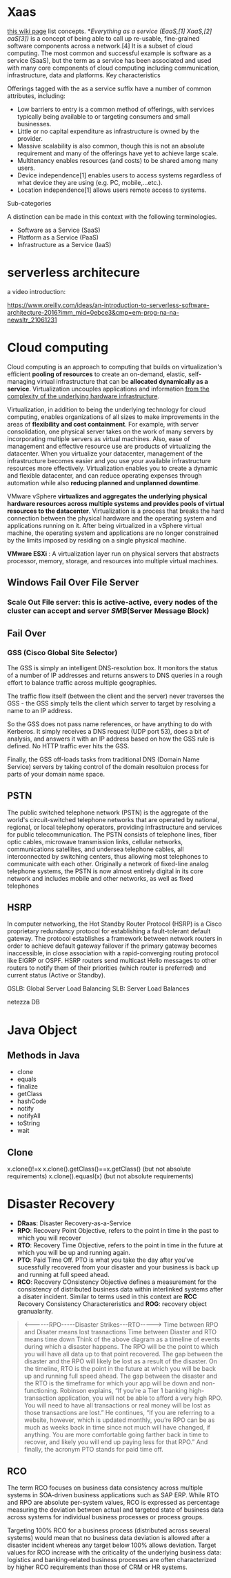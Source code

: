 # Xaas
[this wiki page](https://simple.wikipedia.org/wiki/Everything_as_a_service) list concepts.
**Everything as a service (EaaS,[1] XaaS,[2] *aaS[3])** is a concept of being able to call up re-usable, fine-grained software components across a network.[4] It is a subset of cloud computing. The most common and successful example is software as a service (SaaS), but the term as a service has been associated and used with many core components of cloud computing including communication, infrastructure, data and platforms.
Key characteristics

Offerings tagged with the as a service suffix have a number of common attributes, including:

- Low barriers to entry is a common method of offerings, with services typically being available to or targeting consumers and small businesses.
- Little or no capital expenditure as infrastructure is owned by the provider.
- Massive scalability is also common, though this is not an absolute requirement and many of the offerings have yet to achieve large scale.
- Multitenancy enables resources (and costs) to be shared among many users.
- Device independence[1] enables users to access systems regardless of what device they are using (e.g. PC, mobile,...etc.).
- Location independence[1] allows users remote access to systems.

Sub-categories

A distinction can be made in this context with the following terminologies.
- Software as a Service (SaaS)
- Platform as a Service (PaaS)
- Infrastructure as a Service (IaaS)

# serverless architecure
a video introduction: 

https://www.oreilly.com/ideas/an-introduction-to-serverless-software-architecture-2016?imm_mid=0ebce3&cmp=em-prog-na-na-newsltr_21061231

# Cloud computing
Cloud computing is an approach to computing that builds on virtualization's efficient **pooling of resources** to create an on-demand, elastic, self-managing virtual infrastructure that can be **allocated dynamically as a service**. Virtualization uncouples applications and information <u>from the complexity of the underlying hardware infrastructure</u>.

Virtualization, in addition to being the underlying technology for cloud computing, enables organizations of all sizes to make improvements in the areas of **flexibility and cost containment**. For example, with server consolidation, one physical server takes on the work of many servers by incorporating multiple servers as virtual machines. Also, ease of management and effective resource use are products of virtualizing the datacenter. When you virtualize your datacenter, management of the infrastructure becomes easier and you use your available infrastructure resources more effectively. Virtualization enables you to create a dynamic and flexible datacenter, and can reduce operating expenses through automation while also **reducing planned and unplanned downtime**.

VMware vSphere **virtualizes and aggregates the underlying physical hardware resources across multiple systems and provides pools of virtual resources to the datacenter**.
Virtualization is a process that breaks the hard connection between the physical hardware and the operating system and applications running on it. After being virtualized in a vSphere virtual machine, the operating system and applications are no longer constrained by the limits imposed by residing on a single physical machine.

**VMware ESXi** : 	A virtualization layer run on physical servers that abstracts processor, memory, storage, and resources into multiple virtual machines.


## Windows Fail Over File Server
### Scale Out File server: this is **active-active**, every nodes of the cluster can accept and server _SMB_(Server Message Block)
###

## Fail Over
### GSS (Cisco Global Site Selector)
The GSS is simply an intelligent DNS-resolution box. It monitors the status of a number of IP addresses and returns answers to DNS queries in a rough effort to balance traffic across multiple geographies.

The traffic flow itself (between the client and the server) never traverses the GSS - the GSS simply tells the client which server to target by resolving a name to an IP address.

So the GSS does not pass name references, or have anything to do with Kerberos. It simply receives a DNS request (UDP port 53), does a bit of analysis, and answers it with an IP address based on how the GSS rule is defined. No HTTP traffic ever hits the GSS.

Finally, the GSS off-loads tasks from traditional DNS (Domain Name Service) servers by taking control of the domain resoltuion process for parts of your domain name space.

## PSTN

The public switched telephone network (PSTN) is the aggregate of the world's circuit-switched telephone networks that are operated by national, regional, or local telephony operators, providing infrastructure and services for public telecommunication. The PSTN consists of telephone lines, fiber optic cables, microwave transmission links, cellular networks, communications satellites, and undersea telephone cables, all interconnected by switching centers, thus allowing most telephones to communicate with each other. Originally a network of fixed-line analog telephone systems, the PSTN is now almost entirely digital in its core network and includes mobile and other networks, as well as fixed telephones

## HSRP
In computer networking, the Hot Standby Router Protocol (HSRP) is a Cisco proprietary redundancy protocol for establishing a fault-tolerant default gateway. The protocol establishes a framework between network routers in order to achieve default gateway failover if the primary gateway becomes inaccessible, in close association with a rapid-converging routing protocol like EIGRP or OSPF. HSRP routers send multicast Hello messages to other routers to notify them of their priorities (which router is preferred) and current status (Active or Standby).


GSLB: Global Server Load Balancing
SLB: Server Load Balances



netezza DB


# Java Object
## Methods in Java
- clone
- equals
- finalize
- getClass
- hashCode
- notify
- notifyAll
- toString
- wait

## Clone
x.clone()!=x
x.clone().getClass()==x.getClass() (but not absolute requirements)
x.clone().equasl(x) (but not absolute requirements)


# Disaster Recovery
- **DRaas**: Disaster Recovery-as-a-Service
- **RPO**: Recovery Point Objective, refers to the point in time in the past to which you will recover
- **RTO**: Recovery Time Objective, refers to the point in time in the future at which you will be up and running again.
- **PTO**: Paid Time Off. PTO is what you take the day after you've sucessfully recovered from your disaster and your business is back up and running at full speed ahead.
- **RCO**: Recovery COnsistency Objective defines a measurement for the consistency of distributed business data within interlinked systems after a disater incident. Similar to terms used in this context are **RCC** Recovery Consistency Charactereristics and **ROG**: recovery object granualarity.

> <------RPO-----Disaster Strikes---RTO----->
Time between RPO and Disater means lost trasnactions
Time between Diaster and RTO means time down
Think of the above diagram as a timeline of events during which a disaster happens. The RPO will be the point to which you will have all data up to that point recovered. The gap between the disaster and the RPO will likely be lost as a result of the disaster.
On the timeline, RTO is the point in the future at which you will be back up and running full speed ahead. The gap between the disaster and the RTO is the timeframe for which your app will be down and non-functioning.
Robinson explains, “If you’re a Tier 1 banking high-transaction application, you will not be able to afford a very high RPO. You will need to have all transactions or real money will be lost as those transactions are lost.”
He continues, “If you are referring to a website, however, which is updated monthly, you’re RPO can be as much as weeks back in time since not much will have changed, if anything. You are more comfortable going farther back in time to recover, and likely you will end up paying less for that RPO.”
And finally, the acronym PTO stands for paid time off. 

## RCO
The term RCO focuses on business data consistency across multiple systems in SOA-driven business applications such as SAP ERP.
While RTO and RPO are absolute per-system values, RCO is expressed as percentage measuring the deviation between actual and targeted state of business data across systems for individual business processes or process groups.

Targeting 100% RCO for a business process (distributed across several systems) would mean that no business data deviation is allowed after a disaster incident whereas any target below 100% allows deviation. Target values for RCO increase with the criticality of the underlying business data: logistics and banking-related business processes are often characterized by higher RCO requirements than those of CRM or HR systems.
